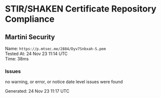 # STIR/SHAKEN Certificate Repository Compliance

## Martini Security

Name: `https://p.mtsec.me/2884/Dyv7Snbxah-S.pem`\
Tested At: 24 Nov 23 11:14 UTC\
Time: 38ms

### Issues

no warning, or error, or notice date level issues were found

Generated: 24 Nov 23 11:17 UTC